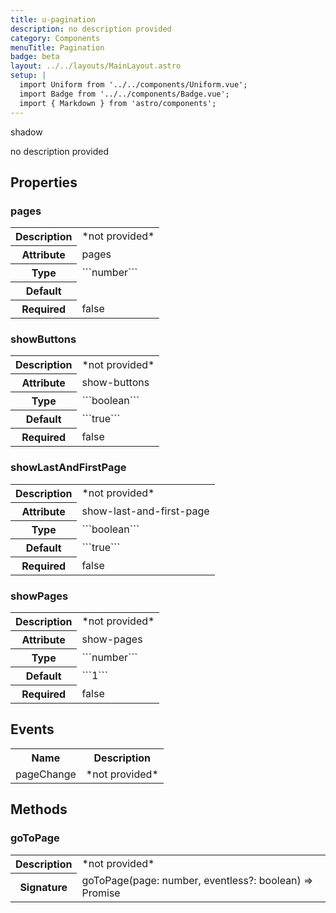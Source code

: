 ```yaml
---
title: u-pagination
description: no description provided
category: Components
menuTitle: Pagination
badge: beta
layout: ../../layouts/MainLayout.astro
setup: |
  import Uniform from '../../components/Uniform.vue';
  import Badge from '../../components/Badge.vue';
  import { Markdown } from 'astro/components';
---
```


<Badge> shadow </Badge>

no description provided

## Properties

### pages

<table>
<tr><th>Description</th><td><Markdown>*not provided*</Markdown></td></tr>
<tr><th>Attribute</th><td><Markdown>pages</Markdown></td></tr>
<tr><th>Type</th><td><Markdown>```number```</Markdown></td></tr>
<tr><th>Default</th><td><Markdown></Markdown></td></tr>
<tr><th>Required</th><td><Markdown>false</Markdown></td></tr>
</table>

### showButtons

<table>
<tr><th>Description</th><td><Markdown>*not provided*</Markdown></td></tr>
<tr><th>Attribute</th><td><Markdown>show-buttons</Markdown></td></tr>
<tr><th>Type</th><td><Markdown>```boolean```</Markdown></td></tr>
<tr><th>Default</th><td><Markdown>```true```</Markdown></td></tr>
<tr><th>Required</th><td><Markdown>false</Markdown></td></tr>
</table>

### showLastAndFirstPage

<table>
<tr><th>Description</th><td><Markdown>*not provided*</Markdown></td></tr>
<tr><th>Attribute</th><td><Markdown>show-last-and-first-page</Markdown></td></tr>
<tr><th>Type</th><td><Markdown>```boolean```</Markdown></td></tr>
<tr><th>Default</th><td><Markdown>```true```</Markdown></td></tr>
<tr><th>Required</th><td><Markdown>false</Markdown></td></tr>
</table>

### showPages

<table>
<tr><th>Description</th><td><Markdown>*not provided*</Markdown></td></tr>
<tr><th>Attribute</th><td><Markdown>show-pages</Markdown></td></tr>
<tr><th>Type</th><td><Markdown>```number```</Markdown></td></tr>
<tr><th>Default</th><td><Markdown>```1```</Markdown></td></tr>
<tr><th>Required</th><td><Markdown>false</Markdown></td></tr>
</table>

## Events

<table>
<tr><th>Name</th><th>Description</th></tr>

<tr><td><Markdown>pageChange</Markdown></td><td><Markdown>*not provided*</Markdown></td></tr></table>

## Methods

### goToPage

<table>
<tr><th>Description</th><td><Markdown>*not provided*</Markdown></td></tr>
<tr><th>Signature</th><td><Markdown>goToPage(page: number, eventless?: boolean) => Promise<void></Markdown></td></tr>
</table>

</table>
